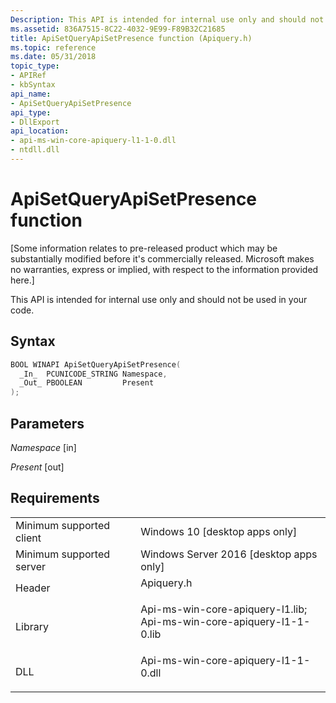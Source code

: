 ```yaml
---
Description: This API is intended for internal use only and should not be used in your code.
ms.assetid: 836A7515-8C22-4032-9E99-F89B32C21685
title: ApiSetQueryApiSetPresence function (Apiquery.h)
ms.topic: reference
ms.date: 05/31/2018
topic_type: 
- APIRef
- kbSyntax
api_name: 
- ApiSetQueryApiSetPresence
api_type: 
- DllExport
api_location: 
- api-ms-win-core-apiquery-l1-1-0.dll
- ntdll.dll
---
```


# ApiSetQueryApiSetPresence function

\[Some information relates to pre-released product which may be substantially modified before it's commercially released. Microsoft makes no warranties, express or implied, with respect to the information provided here.\]

This API is intended for internal use only and should not be used in your code.

## Syntax


```C++
BOOL WINAPI ApiSetQueryApiSetPresence(
  _In_  PCUNICODE_STRING Namespace,
  _Out_ PBOOLEAN         Present
);
```



## Parameters

<dl> <dt>

*Namespace* \[in\]
</dt> <dd></dd> <dt>

*Present* \[out\]
</dt> <dd></dd> </dl>

## Requirements



|                                     |                                                                                                                                                                                                       |
|-------------------------------------|-------------------------------------------------------------------------------------------------------------------------------------------------------------------------------------------------------|
| Minimum supported client<br/> | Windows 10 \[desktop apps only\]<br/>                                                                                                                                                           |
| Minimum supported server<br/> | Windows Server 2016 \[desktop apps only\]<br/>                                                                                                                                                  |
| Header<br/>                   | <dl> <dt>Apiquery.h</dt> </dl>                                                                                                                 |
| Library<br/>                  | <dl> <dt>Api-ms-win-core-apiquery-l1.lib; </dt> <dt>Api-ms-win-core-apiquery-l1-1-0.lib</dt> </dl> |
| DLL<br/>                      | <dl> <dt>Api-ms-win-core-apiquery-l1-1-0.dll</dt> </dl>                                                                                        |



 

 




